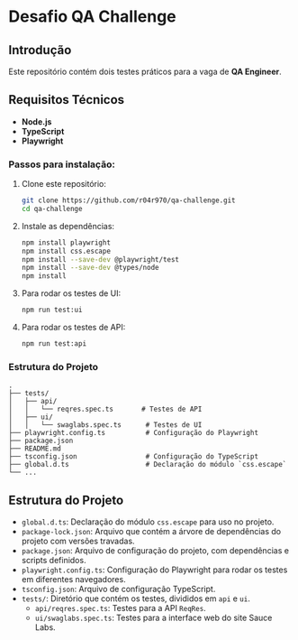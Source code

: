 # Desafio QA Challenge

## Introdução

Este repositório contém dois testes práticos para a vaga de **QA Engineer**. 

## Requisitos Técnicos

- **Node.js** 
- **TypeScript** 
- **Playwright** 

### Passos para instalação:

1. Clone este repositório:

   ```bash
   git clone https://github.com/r04r970/qa-challenge.git
   cd qa-challenge
   ```

2. Instale as dependências:

   ```bash
   npm install playwright  
   npm install css.escape
   npm install --save-dev @playwright/test
   npm install --save-dev @types/node
   npm install
   ```

3. Para rodar os testes de UI:

   ```bash 
   npm run test:ui
   ```

4. Para rodar os testes de API:

   ```bash
   npm run test:api
   ```

### Estrutura do Projeto

```plaintext
.
├── tests/
│   ├── api/
│   │   └── reqres.spec.ts       # Testes de API
│   ├── ui/
│   │   └── swaglabs.spec.ts      # Testes de UI
├── playwright.config.ts          # Configuração do Playwright
├── package.json
├── README.md
├── tsconfig.json                 # Configuração do TypeScript
├── global.d.ts                   # Declaração do módulo `css.escape`
└── ...
```

## Estrutura do Projeto

- `global.d.ts`: Declaração do módulo `css.escape` para uso no projeto.
- `package-lock.json`: Arquivo que contém a árvore de dependências do projeto com versões travadas.
- `package.json`: Arquivo de configuração do projeto, com dependências e scripts definidos.
- `playwright.config.ts`: Configuração do Playwright para rodar os testes em diferentes navegadores.
- `tsconfig.json`: Arquivo de configuração TypeScript.
- `tests/`: Diretório que contém os testes, divididos em `api` e `ui`.
  - `api/reqres.spec.ts`: Testes para a API `ReqRes`.
  - `ui/swaglabs.spec.ts`: Testes para a interface web do site Sauce Labs.
